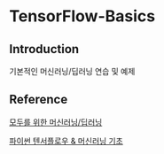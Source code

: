 # TensorFlow-Basics



## Introduction
기본적인 머신러닝/딥러닝 연습 및 예제


## Reference
[모두를 위한 머신러닝/딥러닝](http://hunkim.github.io/ml/)

[파이썬 텐서플로우 & 머신러닝 기초](https://www.youtube.com/watch?v=qxUD7fOseBQ&list=PLRx0vPvlEmdAbnmLH9yh03cw9UQU_o7PO)
